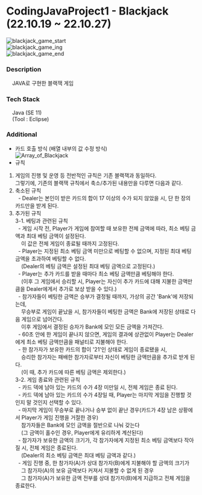 # CodingJavaProject1 - Blackjack (22.10.19 ~ 22.10.27)
![blackjack_game_start](https://user-images.githubusercontent.com/109140000/206840638-fc655fc7-6e7e-49e1-b431-f34f383851ce.png)  
![blackjack_game_ing](https://user-images.githubusercontent.com/109140000/206840642-b597c0ba-c885-4f71-988d-22963822342a.png)  
![blackjack_game_end](https://user-images.githubusercontent.com/109140000/206840649-11896ccf-847f-4e93-ad92-a310b47c8019.png)  

### Description  
&nbsp;&nbsp;&nbsp;&nbsp;JAVA로 구현한 블랙잭 게임

### Tech Stack  
&nbsp;&nbsp;&nbsp;&nbsp;Java (SE 11)  
&nbsp;&nbsp;&nbsp;&nbsp;(Tool : Eclipse)

### Additional  
- 카드 호출 방식 (배열 내부의 값 수정 방식)  
![Array_of_Blackjack](https://user-images.githubusercontent.com/109140000/206840661-d630d2c1-4490-4986-b892-f4c8a2e3c7ba.png)  
- 규칙
1) 게임의 진행 및 운영 등 전반적인 규칙은 기존 블랙잭과 동일하다. <br>
그렇기에, 기존의 블랙잭 규칙에서 축소/추가된 내용만을 다루면 다음과 같다.
2) 축소된 규칙  
&nbsp; - Dealer는 본인이 받은 카드의 합이 17 이상의 수가 되지 않았을 시, 단 한 장의 카드만을 받게 된다.
3) 추가된 규칙  
3-1. 베팅과 관련된 규칙  
&nbsp; - 게임 시작 전, Player가 게임에 참여할 때 보유한 전체 금액에 따라, 최소 베팅 금액과 최대 베팅 금액이 설정된다.  
&nbsp; &nbsp;   이 값은 전체 게임이 종료될 때까지 고정된다.  
&nbsp; - Player는 지정된 최소 베팅 금액 미만으로 베팅할 수 없으며, 지정된 최대 베팅 금액을 초과하여 베팅할 수 없다.  
&nbsp; &nbsp;   (Dealer의 베팅 금액은 설정된 최대 베팅 금액으로 고정된다.)  
&nbsp; - Player는 추가 카드를 받을 때마다 최소 베팅 금액만큼 베팅해야 한다.  
&nbsp; &nbsp;   (이후 그 게임에서 승리할 시, Player는 자신이 추가 카드에 대해 지불한 금액만큼을 Dealer에게서 추가로 보상 받을 수 있다.)  
&nbsp; - 참가자들이 베팅한 금액은 승부가 결정될 때까지, 가상의 공간 'Bank'에 저장되는데,  
&nbsp; &nbsp;   무승부로 게임이 끝났을 시, 참가자들이 베팅한 금액은 Bank에 저장된 상태로 다음 게임으로 넘어간다.  
&nbsp; &nbsp;   이후 게임에서 결정된 승자가 Bank에 모인 모든 금액을 가져간다.  
&nbsp; - 60초 안에 한 게임이 끝나지 않으면, 게임의 결과에 상관없이 Player는 Dealer에게 최소 베팅 금액만큼을 패널티로 지불해야 한다.  
&nbsp; - 한 참가자가 보유한 카드의 합이 '21'인 상태로 게임이 종료됐을 시,  
&nbsp; &nbsp; 승리한 참가자는 패배한 참가자로부터 자신이 베팅한 금액만큼을 추가로 받게 된다.  
&nbsp; &nbsp;   (이 때, 추가 카드에 따른 베팅 금액은 제외한다.)  
3-2. 게임 종료와 관련된 규칙  
&nbsp; - 카드 덱에 남아 있는 카드의 수가 4장 미만일 시, 전체 게임은 종료 된다.  
&nbsp; - 카드 덱에 남아 있는 카드의 수가 4장일 때, Player는 마지막 게임을 진행할 것인지 말 것인지 선택할 수 있다.  
&nbsp; - 마지막 게임이 무승부로 끝나거나 승부 없이 끝난 경우(카드가 4장 남은 상황에서 Player가 게임 진행을 거절한 경우)  
&nbsp; &nbsp;   참가자들은 Bank에 모인 금액을 절반으로 나눠 갖는다  
&nbsp; &nbsp;   (그 금액이 홀수인 경우, Player에게 유리하게 계산된다)  
&nbsp; - 참가자가 보유한 금액의 크기가, 각 참가자에게 지정된 최소 베팅 금액보다 작아질 시, 전체 게임은 종료된다.  
&nbsp; &nbsp;   (Dealer의 최소 베팅 금액은 최대 베팅 금액과 같다.)  
&nbsp; - 게임 진행 중, 한 참가자(A)가 상대 참가자(B)에게 지불해야 할 금액의 크기가  
&nbsp; &nbsp;   그 참가자(A)의 보유 금액보다 커져서 지불할 수 없게 된 경우  
&nbsp; &nbsp;   그 참가자(A)가 보유한 금액 전부를 상대 참가자(B)에게 지급하고 전체 게임을 종료한다.  


